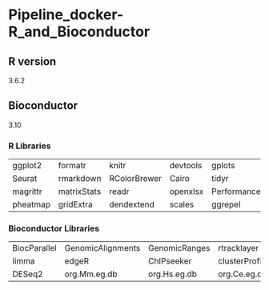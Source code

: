 # Pipeline_docker-R_and_Bioconductor

## R version
3.6.2

## Bioconductor
3.10


### R Libraries

|  |  |  |  |  |
| --- | --- | --- | --- | --- |
| ggplot2 | formatr | knitr | devtools | gplots |
| Seurat | rmarkdown | RColorBrewer | Cairo | tidyr |
| magrittr | matrixStats | readr | openxlsx | PerformanceAnalytics |
| pheatmap | gridExtra | dendextend | scales | ggrepel |


### Bioconductor Libraries

|  |  |  |  |  |
| --- | --- | --- | --- | --- |
| BiocParallel | GenomicAlignments | GenomicRanges | rtracklayer | Rsamtools |
| limma | edgeR | ChIPseeker | clusterProfiler | APAlyzer |
| DESeq2 | org.Mm.eg.db | org.Hs.eg.db | org.Ce.eg.db | org.Dm.eg.db |
